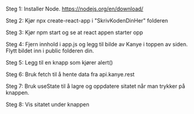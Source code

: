 Steg 1: Installer Node.  https://nodejs.org/en/download/ 

Steg 2: Kjør npx create-react-app i "SkrivKodenDinHer" folderen

Steg 3: Kjør npm start og se at react appen starter opp

Steg 4: Fjern innhold i app.js og legg til bilde av Kanye i toppen av siden. Flytt bildet inn i public folderen din.

Steg 5: Legg til en knapp som kjører alert()

Steg 6: Bruk fetch til å hente data fra api.kanye.rest

Steg 7: Bruk useState til å lagre og oppdatere sitatet når man trykker på knappen.

Steg 8: Vis sitatet under knappen


